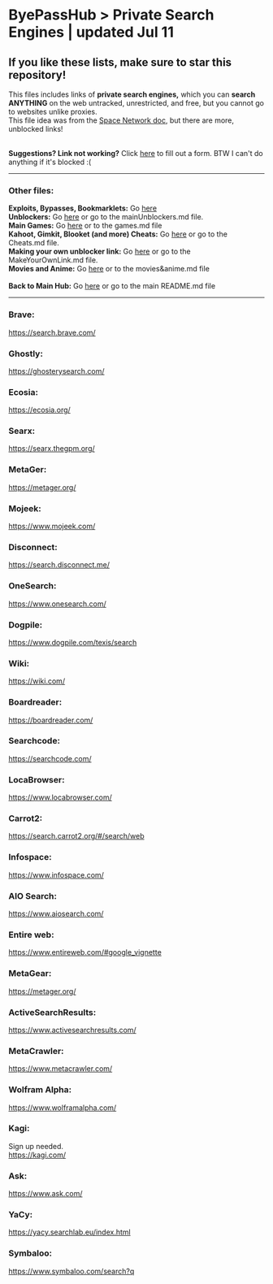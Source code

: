 # ByePassHub > Private Search Engines | updated Jul 11
## If you like these lists, make sure to star this repository!
This files includes links of **private search engines,** which you can **search ANYTHING** on the web untracked, unrestricted, and free, but you cannot go to websites unlike proxies. <br> 
This file idea was from the [Space Network doc](https://docs.google.com/document/d/1p6v8hoaff4kja1eBqxfc6zBc22y6aU7fVcNgQxaob-8/edit), but there are more, unblocked links! <br> <br>

**Suggestions? Link not working?** Click [here](https://forms.gle/pGrirP5YAxmKa6kB6)  to fill out a form. BTW I can't do anything if it's blocked :( <br>

 ---
 
 ### Other files:
**Exploits, Bypasses, Bookmarklets:** Go [here](https://github.com/wea-f/ByePassHub/blob/main/Exploits/README.md) <br>
**Unblockers:** Go [here](https://github.com/wea-f/ByePassHub/blob/main/mainUnblockers.md) or go to the mainUnblockers.md file. <br>
**Main Games:** Go [here](https://github.com/wea-f/ByePassHub/blob/main/Games.md) or to the games.md file<br>
**Kahoot, Gimkit, Blooket (and more) Cheats:** Go [here](https://github.com/wea-f/ByePassHub//blob/main/Cheats.md) or go to the Cheats.md file. <br>
**Making your own unblocker link:** Go [here](https://github.com/wea-f/ByePassHub/blob/main/MakeYourOwnLink.md) or go to the MakeYourOwnLink.md file. <br>
**Movies and Anime:** Go [here](https://github.com/wea-f/ByePassHub/blob/main/Movies%26Anime.md) or to the movies&anime.md file <br> <br>
**Back to Main Hub:** Go [here](https://github.com/wea-f/ByePassHub/blob/main/README.md) or go to the main README.md file <br>

---

### Brave:
https://search.brave.com/ <br>

### Ghostly:
https://ghosterysearch.com/ <br>

### Ecosia:
https://ecosia.org/ <br>

### Searx:
https://searx.thegpm.org/ <br>

### MetaGer:
https://metager.org/ <br>

### Mojeek:
https://www.mojeek.com/ <br>

### Disconnect:
https://search.disconnect.me/ <br>

### OneSearch:
https://www.onesearch.com/ <br>

### Dogpile:
https://www.dogpile.com/texis/search <br>

### Wiki:
https://wiki.com/ <br>

### Boardreader:
https://boardreader.com/ <br>

### Searchcode:
https://searchcode.com/ <br>

### LocaBrowser:
https://www.locabrowser.com/ <br>

### Carrot2:
https://search.carrot2.org/#/search/web <br>

### Infospace:
https://www.infospace.com/ <br>

### AIO Search:
https://www.aiosearch.com/ <br>
### Entire web:
https://www.entireweb.com/#google_vignette <br>

### MetaGear:
https://metager.org/ <br>

### ActiveSearchResults:
https://www.activesearchresults.com/  <br>

### MetaCrawler:
https://www.metacrawler.com/ <br>

### Wolfram Alpha:
https://www.wolframalpha.com/ <br>

### Kagi:
Sign up needed. <br>
https://kagi.com/ <br>
### Ask:
https://www.ask.com/ <br>
### YaCy:
https://yacy.searchlab.eu/index.html <br>

### Symbaloo:
https://www.symbaloo.com/search?q <br>
